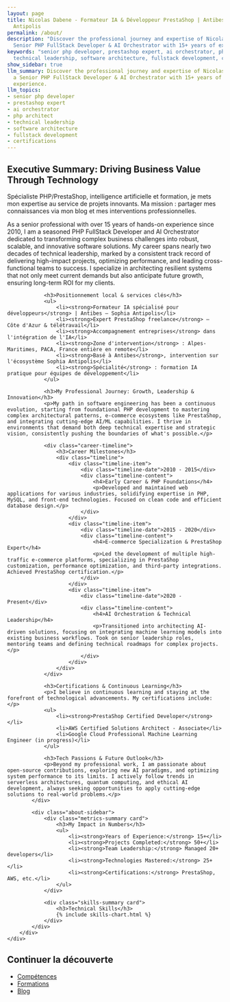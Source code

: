 ```yaml
---
layout: page
title: Nicolas Dabene - Formateur IA & Développeur PrestaShop | Antibes Sophia 
  Antipolis
permalink: /about/
description: "Discover the professional journey and expertise of Nicolas Dabène, a
  Senior PHP FullStack Developer & AI Orchestrator with 15+ years of experience."
keywords: "senior php developer, prestashop expert, ai orchestrator, php architect,
  technical leadership, software architecture, fullstack development, certifications"
show_sidebar: true
llm_summary: Discover the professional journey and expertise of Nicolas Dabène, 
  a Senior PHP FullStack Developer & AI Orchestrator with 15+ years of 
  experience.
llm_topics:
- senior php developer
- prestashop expert
- ai orchestrator
- php architect
- technical leadership
- software architecture
- fullstack development
- certifications
---
```

<section class="about-section light-gray-bg">
    <div class="container">
        <div class="about-grid">
            <div class="about-content">
                <h2>Executive Summary: Driving Business Value Through Technology</h2>
                <p>Spécialiste PHP/PrestaShop, intelligence artificielle et formation, je mets mon expertise au service de projets innovants. Ma mission : partager mes connaissances via mon blog et mes interventions professionnelles.</p>
                <p class="lead-paragraph">As a senior professional with over 15 years of hands-on experience since 2010, I am a seasoned PHP FullStack Developer and AI Orchestrator dedicated to transforming complex business challenges into robust, scalable, and innovative software solutions. My career spans nearly two decades of technical leadership, marked by a consistent track record of delivering high-impact projects, optimizing performance, and leading cross-functional teams to success. I specialize in architecting resilient systems that not only meet current demands but also anticipate future growth, ensuring long-term ROI for my clients.</p>

                <h3>Positionnement local & services clés</h3>
                <ul>
                    <li><strong>Formateur IA spécialisé pour développeurs</strong> | Antibes – Sophia Antipolis</li>
                    <li><strong>Expert PrestaShop freelance</strong> – Côte d'Azur & télétravail</li>
                    <li><strong>Accompagnement entreprises</strong> dans l'intégration de l'IA</li>
                    <li><strong>Zone d'intervention</strong> : Alpes-Maritimes, PACA, France entière en remote</li>
                    <li><strong>Basé à Antibes</strong>, intervention sur l'écosystème Sophia Antipolis</li>
                    <li><strong>Spécialité</strong> : formation IA pratique pour équipes de développement</li>
                </ul>

                <h3>My Professional Journey: Growth, Leadership & Innovation</h3>
                <p>My path in software engineering has been a continuous evolution, starting from foundational PHP development to mastering complex architectural patterns, e-commerce ecosystems like PrestaShop, and integrating cutting-edge AI/ML capabilities. I thrive in environments that demand both deep technical expertise and strategic vision, consistently pushing the boundaries of what's possible.</p>

                <div class="career-timeline">
                    <h3>Career Milestones</h3>
                    <div class="timeline">
                        <div class="timeline-item">
                            <div class="timeline-date">2010 - 2015</div>
                            <div class="timeline-content">
                                <h4>Early Career & PHP Foundations</h4>
                                <p>Developed and maintained web applications for various industries, solidifying expertise in PHP, MySQL, and front-end technologies. Focused on clean code and efficient database design.</p>
                            </div>
                        </div>
                        <div class="timeline-item">
                            <div class="timeline-date">2015 - 2020</div>
                            <div class="timeline-content">
                                <h4>E-commerce Specialization & PrestaShop Expert</h4>
                                <p>Led the development of multiple high-traffic e-commerce platforms, specializing in PrestaShop customization, performance optimization, and third-party integrations. Achieved PrestaShop certification.</p>
                            </div>
                        </div>
                        <div class="timeline-item">
                            <div class="timeline-date">2020 - Present</div>
                            <div class="timeline-content">
                                <h4>AI Orchestration & Technical Leadership</h4>
                                <p>Transitioned into architecting AI-driven solutions, focusing on integrating machine learning models into existing business workflows. Took on senior leadership roles, mentoring teams and defining technical roadmaps for complex projects.</p>
                            </div>
                        </div>
                    </div>
                </div>

                <h3>Certifications & Continuous Learning</h3>
                <p>I believe in continuous learning and staying at the forefront of technological advancements. My certifications include:</p>
                <ul>
                    <li><strong>PrestaShop Certified Developer</strong></li>
                    <li>AWS Certified Solutions Architect - Associate</li>
                    <li>Google Cloud Professional Machine Learning Engineer (in progress)</li>
                </ul>

                <h3>Tech Passions & Future Outlook</h3>
                <p>Beyond my professional work, I am passionate about open-source contributions, exploring new AI paradigms, and optimizing system performance to its limits. I actively follow trends in serverless architectures, quantum computing, and ethical AI development, always seeking opportunities to apply cutting-edge solutions to real-world problems.</p>
            </div>

            <div class="about-sidebar">
                <div class="metrics-summary card">
                    <h3>My Impact in Numbers</h3>
                    <ul>
                        <li><strong>Years of Experience:</strong> 15+</li>
                        <li><strong>Projects Completed:</strong> 50+</li>
                        <li><strong>Team Leadership:</strong> Managed 20+ developers</li>
                        <li><strong>Technologies Mastered:</strong> 25+</li>
                        <li><strong>Certifications:</strong> PrestaShop, AWS, etc.</li>
                    </ul>
                </div>

                <div class="skills-summary card">
                    <h3>Technical Skills</h3>
                    {% include skills-chart.html %}
                </div>
            </div>
        </div>
    </div>
</section>


<section class="continue-discovery">
    <div class="container">
        <h2>Continuer la découverte</h2>
        <ul>
            <li><a href="/skills/">Compétences</a></li>
            <li><a href="/formations/">Formations</a></li>
            <li><a href="/blog/">Blog</a></li>
        </ul>
    </div>
</section>
